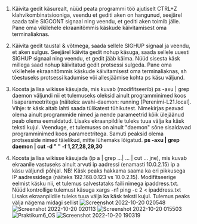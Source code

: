 1. Käivita gedit käsurealt, nüüd peata programmi töö ajutiselt CTRL+Z klahvikombinatsiooniga, veendu et gediti aken on hangunud, seejärel saada talle SIGCONT signaal ning veendu, et gediti aken toimib jälle. Pane oma vikilehele ekraanitõmmis käskude käivitamisest oma terminaliaknas.

2. Käivita gedit taustal & võtmega, saada sellele SIGHUP signaal ja veendu, et aken sulgus. Seejärel käivita gedit nohup käsuga, saada sellele uuesti SIGHUP signaal ning veendu, et gedit jääb käima. Nüüd sisesta käsk millega saad nohup käivitatud gedit protsessi sulgeda. Pane oma vikilehele ekraanitõmmis käskude käivitamisest oma terminaliaknas, sh tõestuseks protsessi kadumise või allesjäämise kohta ps käsu väljund.
3. Koosta ja lisa wikisse käsujada, mis kuvab (modifitseerib) ps -axu | grep daemon väljundi nii et tulemuseks oleksid ainult programminimed koos lisaparameetritega (näiteks: avahi-daemon: running [Perenimi-L21.local]. Vihje: tr käsk aitab lahti saada tülikatest tühikutest. Nimekirjas peavad olema ainult programmide nimed ja nende parameetrid kõik ülejäänud peab olema eemaldatud. Lisaks ekraanpildile tuleks tuua välja ka käsk teksti kujul. Veenduge, et tulemuses on ainult "daemon" sõne sisaldavad programminimed koos parameetritega. Samuti peaksid olema protsesside nimed täielikud, mitte lühemaks lõigatud.
**ps -axu | grep daemon | cut -d " " -f 1,27,28,29,30**

4. Koosta ja lisa wikisse käsujada (ip a | grep ...| ... | cut ... jne), mis kuvab ekraanile vastuseks ainult arvuti ip aadressi (enamasti 10.0.2.15) ip a käsu väljundi põhjal. NB! Käsk peaks hakkama saama ka eri pikkusega IP aadressidega (näiteks 192.168.0.123 vs 10.0.2.15). Modifitseerige eelmist käsku nii, et tulemus salvestataks faili nimega ipaddress.txt. Nüüd kontrollige tulemust käsuga xargs -n1 ping -c 2 < ipaddress.txt Lisaks ekraanpildile tuleks tuua välja ka käsk teksti kujul. Tulemus peaks välja nägema midagi sellist
![Screenshot 2022-10-20 020548](https://user-images.githubusercontent.com/112877689/197025164-a9ebc076-f2b5-45f9-b26e-f3355e526041.jpg)
![Screenshot 2022-10-20 020113](https://user-images.githubusercontent.com/112877689/197025169-74bdd349-5604-4c7f-9697-6715700b0fea.jpg)
![Screenshot 2022-10-20 015503](https://user-images.githubusercontent.com/112877689/197025172-7d122a62-9b4e-4e03-a32e-cbe70cc96a25.jpg)
![Praktikum6_OS](https://user-images.githubusercontent.com/112877689/197025176-fc771910-0d82-46c3-b2b9-04e9b13cf5fb.jpg)
![Screenshot 2022-10-20 190319](https://user-images.githubusercontent.com/112877689/197025178-41e12278-6a0d-4d34-9f27-3a62b211f8d8.jpg)
